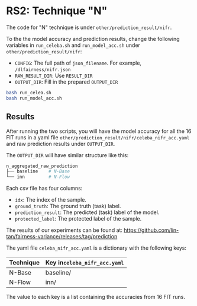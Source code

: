 # RS2: Technique "N"

The code for "N" technique is under `other/prediction_result/nifr`.

To the the model accuracy and prediction results, change the following variables in `run_celeba.sh` and `run_model_acc.sh` under `other/prediction_result/nifr`:

* `CONFIG`: The full path of `json_filename`. For example, `/dlfairness/nifr.json`
* `RAW_RESULT_DIR`: Use `RESULT_DIR`
* `OUTPUT_DIR`: Fill in the  prepared `OUTPUT_DIR` 

```bash
bash run_celea.sh
bash run_model_acc.sh
```

## Results

After running the two scripts, you will have the model accuracy for all the 16 FIT runs in a yaml file `other/prediction_result/nifr/celeba_nifr_acc.yaml` and raw prediction results under `OUTPUT_DIR`.

The `OUTPUT_DIR` will have similar structure like this:

```bash
n_aggregated_raw_prediction
├── baseline	# N-Base
└── inn			# N-Flow
```

Each csv file has four columns:

* `idx`: The index of the sample.
* `ground_truth`: The ground truth (task) label.
* `prediction_result`: The predicted (task) label of the model.
* `protected_label`: The protected label of the sample.

The results of our experiments can be found at: https://github.com/lin-tan/fairness-variance/releases/tag/prediction



The yaml file `celeba_nifr_acc.yaml` is a dictionary with the following keys:

| Technique | Key in`celeba_nifr_acc.yaml` |
| --------- | ---------------------------- |
| N-Base    | baseline/                    |
| N-Flow    | inn/                         |

The value to each key is a list containing the accuracies from 16 FIT runs.